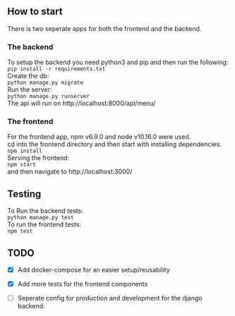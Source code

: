 ## How to start
There is two seperate apps for both the frontend and the backend. <br/>
### The backend
To setup the backend you need python3 and pip and then run the following: 
<br/>
``` pip install -r requirements.txt ```
<br/>
Create the db:
<br/>
``` python manage.py migrate ```
<br/>Run the server: <br/>
``` python manage.py runserver ```
<br/>The api will run on http://localhost:8000/api/menu/ <br/>
### The frontend
For the frontend app, npm v6.9.0 and node v10.16.0 were used. <br />
cd into the frontend directory and then start with installing dependencies: <br/>
``` npm install ```
<br/> Serving the frontend: <br/>
``` npm start ```
<br/>
and then navigate to http://localhost:3000/
## Testing
To Run the backend tests:<br/>
``` python manage.py test ```
<br/>
To run the frontend tests:<br/>
``` npm test ```

## TODO
- [x] Add docker-compose for an easier setup/reusability 
- [x] Add more tests for the frontend components 
- [ ] Seperate config for production and development for the django backend.


